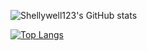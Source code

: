 ![Shellywell123's GitHub stats](https://github-readme-stats.vercel.app/api?username=shellywell123&show_icons=true&theme=merko)

[![Top Langs](https://github-readme-stats.vercel.app/api/top-langs/?username=Shellywell123&layout=compact&theme=dark)](https://github.com/shellywell123/github-readme-stats)
